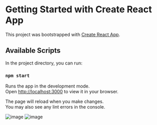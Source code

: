# Getting Started with Create React App

This project was bootstrapped with [Create React App](https://github.com/facebook/create-react-app).

## Available Scripts

In the project directory, you can run:

### `npm start`

Runs the app in the development mode.\
Open [http://localhost:3000](http://localhost:3000) to view it in your browser.

The page will reload when you make changes.\
You may also see any lint errors in the console.

![image](https://user-images.githubusercontent.com/118684147/212361965-eb04bbd3-0d3e-4fb7-9f24-e396103964b2.png)
![image](https://user-images.githubusercontent.com/118684147/212362024-22d3d21a-36d6-4639-8179-fc3f57350230.png)
